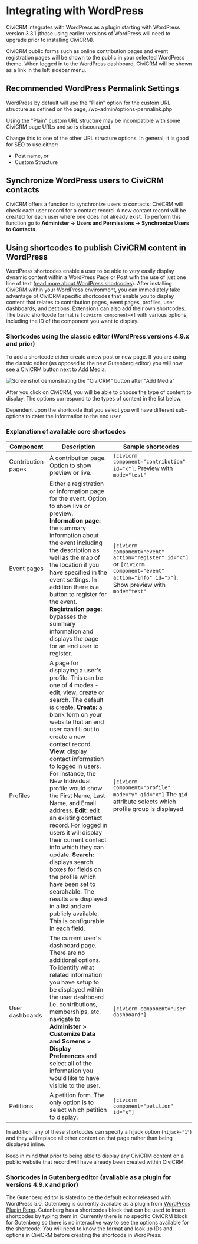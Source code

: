 # Integrating with WordPress

CiviCRM integrates with WordPress as a plugin starting with WordPress version 3.3.1 (those using earlier versions of WordPress will need to upgrade prior to installing CiviCRM).

CiviCRM public forms such as online contribution pages and event registration pages will be shown to the public in your selected WordPress theme. When logged in to the WordPress dashboard, CiviCRM will be shown as a link in the left sidebar menu.

## Recommended WordPress Permalink Settings

WordPress by default will use the "Plain" option for the custom URL structure as defined on the page, /wp-admin/options-permalink.php

Using the "Plain" custom URL structure may be incompatible with some CiviCRM page URLs and so is discouraged.

Change this to one of the other URL structure options. In general, it is good for SEO to use either:
* Post name, or
* Custom Structure

## Synchronize WordPress users to CiviCRM contacts

CiviCRM offers a function to synchronize users to contacts: CiviCRM will check each user record for a contact record. A new contact record will be created for each user where one does not already exist. To perform this function go to **Administer -> Users and Permissions -> Synchronize Users to Contacts**.

## Using shortcodes to publish CiviCRM content in WordPress

WordPress shortcodes enable a user to be able to very easily display dynamic content within a WordPress Page or Post with the use of just one line of text ([read more about WordPress shortcodes](http://en.support.wordpress.com/category/shortcodes/)). After installing CiviCRM within your WordPress environment, you can immediately take advantage of CiviCRM specific shortcodes that enable you to display content that relates to contribution pages, event pages, profiles, user dashboards, and petitions. Extensions can also add their own shortcodes. The basic shortcode format is `[civicrm component=X]` with various options, including the ID of the component you want to display.

### Shortcodes using the classic editor (WordPress versions 4.9.x and prior)

To add a shortcode either create a new post or new page. If you are using the classic editor (as opposed to the new Gutenberg editor) you will now see a CiviCRM button next to Add Media.

![Screenshot demonstrating the "CiviCRM" button after "Add Media"](../../img/wordpress_shortcode_insert.png)

After you click on CiviCRM, you will be able to choose the type of content to display. The options correspond to the types of content in the list below.

Dependent upon the shortcode that you select you will have different sub-options to cater the information to the end user.

### Explanation of available core shortcodes

| Component | Description | Sample shortcodes |
| --- | --- | --- |
| Contribution pages | A contribution page. Option to show preview or live. | `[civicrm component="contribution" id="x"]`. Preview with `mode="test"` |
| Event pages | Either a registration or information page for the event. Option to show live or preview. **Information page:** the summary information about the event including the description as well as the map of the location if you have specified in the event settings. In addition there is a button to register for the event. **Registration page:** bypasses the summary information and displays the page for an end user to register. | `[civicrm component="event" action="register" id="x"]` or `[civicrm component="event" action="info" id="x"]`. Show preview with `mode="test"` |
| Profiles | A page for displaying a user's profile. This can be one of 4 modes - edit, view, create or search. The default is create. **Create:** a blank form on your website that an end user can fill out to create a new contact record. **View:** display contact information to logged in users. For instance, the New Individual profile would show the First Name, Last Name, and Email address. **Edit:** edit an existing contact record. For logged in users it will display their current contact info which they can update. **Search:** displays search boxes for fields on the profile which have been set to searchable. The results are displayed in a list and are publicly available. This is configurable in each field.| `[civicrm component="profile" mode="y" gid="x"]` The `gid` attribute selects which profile group is displayed. |
| User dashboards | The current user's dashboard page. There are no additional options. To identify what related information you have setup to be displayed within the user dashboard i.e. contributions, memberships, etc. navigate to **Administer > Customize Data and Screens > Display Preferences** and select all of the information you would like to have visible to the user. | `[civicrm component="user-dashboard"]` |
| Petitions | A petition form. The only option is to select which petition to display. | `[civicrm component="petition" id="x"]` |

In addition, any of these shortcodes can specify a hijack option (`hijack="1"`) and they will replace all other content on that page rather than being displayed inline.

Keep in mind that prior to being able to display any CiviCRM content on a public website that record will have already been created within CiviCRM.

### Shortcodes in Gutenberg editor (available as a plugin for versions 4.9.x and prior)

The Gutenberg editor is slated to be the default editor released with WordPress 5.0. Gutenberg is currently available as a plugin from [WordPress Plugin Repo](https://wordpress.org/plugins/gutenberg). Gutenberg has a shortcodes block that can be used to insert shortcodes by typing them in. Currently there is no specific CiviCRM block for Gutenberg so there is no interactive way to see the options available for the shortcode. You will need to know the format and look up IDs and options in CiviCRM before creating the shortcode in WordPress.
